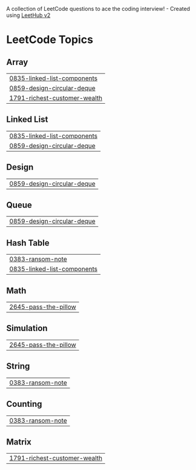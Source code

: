 A collection of LeetCode questions to ace the coding interview! - Created using [LeetHub v2](https://github.com/arunbhardwaj/LeetHub-2.0)
<!---LeetCode Topics Start-->
# LeetCode Topics
## Array
|  |
| ------- |
| [0835-linked-list-components](https://github.com/Ash-codes18/Cpp_DSA/tree/master/0835-linked-list-components) |
| [0859-design-circular-deque](https://github.com/Ash-codes18/Cpp_DSA/tree/master/0859-design-circular-deque) |
| [1791-richest-customer-wealth](https://github.com/Ash-codes18/Cpp_DSA/tree/master/1791-richest-customer-wealth) |
## Linked List
|  |
| ------- |
| [0835-linked-list-components](https://github.com/Ash-codes18/Cpp_DSA/tree/master/0835-linked-list-components) |
| [0859-design-circular-deque](https://github.com/Ash-codes18/Cpp_DSA/tree/master/0859-design-circular-deque) |
## Design
|  |
| ------- |
| [0859-design-circular-deque](https://github.com/Ash-codes18/Cpp_DSA/tree/master/0859-design-circular-deque) |
## Queue
|  |
| ------- |
| [0859-design-circular-deque](https://github.com/Ash-codes18/Cpp_DSA/tree/master/0859-design-circular-deque) |
## Hash Table
|  |
| ------- |
| [0383-ransom-note](https://github.com/Ash-codes18/Cpp_DSA/tree/master/0383-ransom-note) |
| [0835-linked-list-components](https://github.com/Ash-codes18/Cpp_DSA/tree/master/0835-linked-list-components) |
## Math
|  |
| ------- |
| [2645-pass-the-pillow](https://github.com/Ash-codes18/Cpp_DSA/tree/master/2645-pass-the-pillow) |
## Simulation
|  |
| ------- |
| [2645-pass-the-pillow](https://github.com/Ash-codes18/Cpp_DSA/tree/master/2645-pass-the-pillow) |
## String
|  |
| ------- |
| [0383-ransom-note](https://github.com/Ash-codes18/Cpp_DSA/tree/master/0383-ransom-note) |
## Counting
|  |
| ------- |
| [0383-ransom-note](https://github.com/Ash-codes18/Cpp_DSA/tree/master/0383-ransom-note) |
## Matrix
|  |
| ------- |
| [1791-richest-customer-wealth](https://github.com/Ash-codes18/Cpp_DSA/tree/master/1791-richest-customer-wealth) |
<!---LeetCode Topics End-->